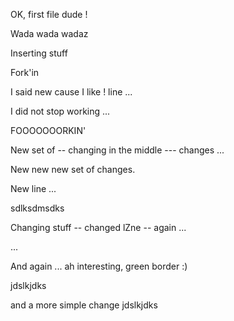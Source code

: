 
OK, first file dude !

Wada wada wadaz

Inserting stuff

Fork'in

I said new cause I like ! line ...

I did not stop working ...

FOOOOOOORKIN'

New set of -- changing in the middle --- changes ...

New new new set of changes.

New line ...

sdlksdmsdks

Changing stuff -- changed lZne -- again ...

...

And again ... ah interesting, green border :)

jdslkjdks

and a more simple change
jdslkjdks
